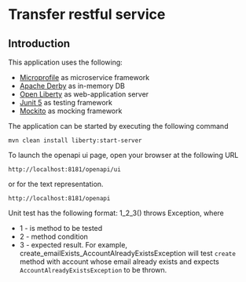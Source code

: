 # Transfer restful service

## Introduction

This application uses the following:

* [Microprofile](https://microprofile.io/) as microservice framework 
* [Apache Derby](https://db.apache.org/derby/) as in-memory DB
* [Open Liberty](https://openliberty.io/) as web-application server 
* [Junit 5](https://junit.org/junit5/) as testing framework 
* [Mockito](https://site.mockito.org/) as mocking framework 

The application can be started by executing the following command

    mvn clean install liberty:start-server

To launch the openapi ui  page, open your browser at the following URL

    http://localhost:8181/openapi/ui
     
or for the text representation. 

    http://localhost:8181/openapi

Unit test has the following format: 1_2_3() throws Exception, where
* 1 - is method to be tested
* 2 - method condition
* 3 - expected result.
For example,
create_emailExists_AccountAlreadyExistsException
will test `create` method with account whose email already exists and expects `AccountAlreadyExistsException` to be thrown.
